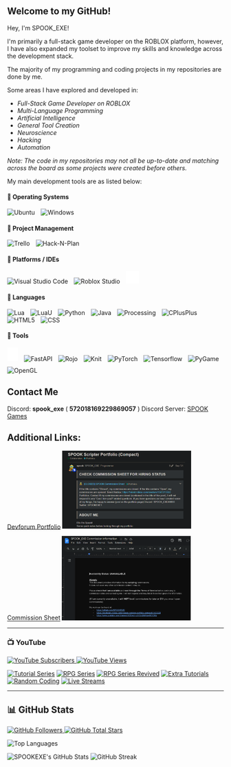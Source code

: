 
## Welcome to my GitHub!

Hey, I'm SPOOK_EXE!

I'm primarily a full-stack game developer on the ROBLOX platform, however, I have also expanded my toolset to improve my skills and knowledge across the development stack.

The majority of my programming and coding projects in my repositories are done by me.

Some areas I have explored and developed in:
- *Full-Stack Game Developer on ROBLOX*
- *Multi-Language Programming*
- *Artificial Intelligence*
- *General Tool Creation*
- *Neuroscience*
- *Hacking*
- *Automation*

*Note: The code in my repositories may not all be up-to-date and matching across the board as some projects were created before others.*

My main development tools are as listed below:

#### 🧰 Operating Systems
<p align="left">
	<img alt="Ubuntu" width="30px" style="padding-right:10px;" src="https://cdn.jsdelivr.net/gh/devicons/devicon/icons/ubuntu/ubuntu-plain.svg" />
	<img alt="Windows" width="30px" style="padding-right:10px;" src="https://cdn.jsdelivr.net/gh/devicons/devicon/icons/windows8/windows8-original.svg" />
</p>

#### 🧰 Project Management
<p align="left">
	<img alt="Trello" width="30px" style="padding-right:10px;" src="https://cdn.jsdelivr.net/gh/devicons/devicon/icons/trello/trello-plain.svg" />
	<img alt="Hack-N-Plan" width="30px" style="padding-right:10px;" src="https://hacknplan.com/wp-content/uploads/2016/05/icon_web.png" />
</p>

#### 🧰 Platforms / IDEs

<p align="left">
	<img alt="Visual Studio Code" width="30px" style="padding-right:10px;" src="https://cdn.jsdelivr.net/gh/devicons/devicon/icons/vscode/vscode-original.svg"/> 
	<img alt="Roblox Studio" width="30px" style="padding-right:10px;" src="https://devforum-uploads.s3.dualstack.us-east-2.amazonaws.com/uploads/optimized/4X/6/2/f/62f64963b3b8eda573996bdfb646729e818ef77b_2_500x500.png" />
	<img alt="GitHub" width="30px" style="padding-right:10px;" src="docs/github_icon_white.png" />
</p>

#### 🧰 Languages

<p align="left" style="padding-top:0px;">
	<img alt="Lua" width="30px" style="padding-right:10px;" src="https://cdn.jsdelivr.net/gh/devicons/devicon/icons/lua/lua-plain-wordmark.svg" />
	<img alt="LuaU" width="30px" style="padding-right:10px;" src="https://upload.wikimedia.org/wikipedia/commons/thumb/8/8f/Luau_Logo_%28Programming_Language%29.svg/2048px-Luau_Logo_%28Programming_Language%29.svg.png" />
	<img alt="Python" width="30px" style="padding-right:10px;" src="https://cdn.jsdelivr.net/gh/devicons/devicon/icons/python/python-plain.svg" />
	<img alt="Java" width="30px" style="padding-right:10px;" src="https://cdn.jsdelivr.net/gh/devicons/devicon/icons/java/java-original.svg"/>
	<img alt="Processing" width="30px" style="padding-right:10px;" src="https://cdn.jsdelivr.net/gh/devicons/devicon/icons/processing/processing-plain-wordmark.svg" />
	<img alt="CPlusPlus" width="30px" style="padding-right:10px;" src="https://img.icons8.com/color/344/c-plus-plus-logo.png" />
	<img alt="HTML5" width="30px" style="padding-right:10px;" src="https://cdn.jsdelivr.net/gh/devicons/devicon/icons/html5/html5-plain.svg" />
	<img alt="CSS" width="30px" style="padding-right:10px;" src="https://cdn.jsdelivr.net/gh/devicons/devicon/icons/css3/css3-plain.svg" />
</p>

#### 🧰 Tools

<p align="left" style="padding-top:0px;">
	<img alt="Flask" width="25px" style="padding-right:10px;" src="docs/flash_icon_white.png" />
	<img alt="FastAPI" width="30px" style="padding-right:10px;" src="https://cdn.worldvectorlogo.com/logos/fastapi.svg" />
	<img alt="Rojo" width="50px" style="padding-right:10px;padding-top:10px;" src="https://rojo.space/assets/images/logo-151511d418967797798e02dc0ca74aaf.png" />
	<img alt="Knit" width="50px" style="padding-right:10px;padding-top:10px;" src="https://github.com/Sleitnick/Knit/blob/main/logo/thumbnail.png?raw=true" />
	<img alt="PyTorch" width="25px" style="padding-right:10px;padding-top:10px;" src="https://upload.wikimedia.org/wikipedia/commons/thumb/1/10/PyTorch_logo_icon.svg/640px-PyTorch_logo_icon.svg.png" />
	<img alt="Tensorflow" width="25px" style="padding-right:10px;padding-top:10px;" src="https://creazilla-store.fra1.digitaloceanspaces.com/icons/3254442/tensorflow-icon-md.png" />
	<img alt="PyGame" width="25px" style="padding-right:10px;padding-top:10px;" src="https://user-images.githubusercontent.com/46412508/170405943-e75458ec-6cb4-462e-91ba-43c861a3d6cf.png" />
	<img alt="OpenGL" width="50px" style="padding-right:10px;padding-top:10px;" src="https://upload.wikimedia.org/wikipedia/commons/thumb/e/e9/Opengl-logo.svg/2560px-Opengl-logo.svg.png" />
</p>

<div>

## Contact Me

Discord: **spook_exe** ( **572018169229869057** )
Discord Server: [SPOOK Games](https://discord.gg/Zx3JD7wb8X)


## Additional Links:

[Devforum Portfolio](https://devforum.roblox.com/t/spook-scripter-portfolio-compact/1465028)
<img src="docs/devforum.png" alt="Devforum Portfolio Page" width="300"/>

[Commission Sheet](https://devforum.roblox.com/t/spook-scripter-portfolio-compact/1465028)
<img src="docs/commsheet.png" alt="Commission Sheet Page" width="300"/>

---

### 📺 YouTube

<p align="left">
	<a href="https://www.youtube.com/c/spook_exe?sub_confirmation=1">
		<img alt="YouTube Subscribers" title="YouTube Subscribers" src="https://custom-icon-badges.demolab.com/youtube/channel/subscribers/UCEwgh-qSICxQ0dHpwBOCXIg?color=%23E05D44&label=SUBSCRIBERS&logo=video&logoColor=white&style=for-the-badge&labelColor=CE4630"/>
	</a>
	<a href="https://www.youtube.com/c/spook_exe">
		<img alt="YouTube Views" title="YouTube Views" src="https://custom-icon-badges.demolab.com/youtube/channel/views/UCEwgh-qSICxQ0dHpwBOCXIg?color=%23E1AD0E&logo=eye&logoColor=white&style=for-the-badge&labelColor=C79600"/>
	</a>
</p>

<!-- BEGIN YOUTUBE-CARDS -->
[![Tutorial Series](https://ytcards.demolab.com/?id=Qww-GaPuWLQ&title=Beginner+Scripting+Tutorials&background_color=%230d1117&title_color=%23ffffff&stats_color=%23dedede&width=250&duration=655 "Beginner Scripting Tutorials Playlist")](https://www.youtube.com/playlist?list=PLbgTkBDB9V7S-GJ1_KJHWaCYeGu73e2G8)
[![RPG Series](https://ytcards.demolab.com/?id=Fr1enkyLGmg&title=RPG+Series+Playlist&background_color=%230d1117&title_color=%23ffffff&stats_color=%23dedede&width=250&duration=655 "RPG Series Playlist")](https://www.youtube.com/playlist?list=PLbgTkBDB9V7S-GJ1_KJHWaCYeGu73e2G8)
[![RPG Series Revived](https://ytcards.demolab.com/?id=duR87-d2fbU&title=RPG+Series+Playlist&background_color=%230d1117&title_color=%23ffffff&stats_color=%23dedede&width=250&duration=655 "RPG Series Playlist")](https://www.youtube.com/playlist?list=PLbgTkBDB9V7TRZtCb_nvfkqpzjFPf_yeU)
[![Extra Tutorials](https://ytcards.demolab.com/?id=HOmaLRf_jws&title=Extra+Tutorials&background_color=%230d1117&title_color=%23ffffff&stats_color=%23dedede&width=250&duration=655 "Extra Tutorials Playlist")](https://www.youtube.com/playlist?list=PLbgTkBDB9V7TM7p4jXYvJrVghTcjA5Ax3)
[![Random Coding](https://ytcards.demolab.com/?id=gdXnd4J-IxM&title=Random+Coding&background_color=%230d1117&title_color=%23ffffff&stats_color=%23dedede&width=250&duration=655 "Random Coding")](https://www.youtube.com/playlist?list=PLbgTkBDB9V7SihHShM8xWNawF1TywcVxr)
[![Live Streams](https://ytcards.demolab.com/?id=-ekKYsRBmuw&title=Live+Streams&background_color=%230d1117&title_color=%23ffffff&stats_color=%23dedede&width=250&duration=655 "Live Streams")](https://www.youtube.com/playlist?list=PLbgTkBDB9V7QTFBaN26jLk2S4jTsU-ObR)
<!-- END YOUTUBE-CARDS -->

---

## 📊 GitHub Stats

<p align="left">
	<a href="https://github.com/SPOOKEXE?tab=followers">
		<img alt="GitHub Followers" title="Github Followers" src="https://custom-icon-badges.demolab.com/github/followers/SPOOKEXE?color=236ad3&labelColor=1155ba&style=for-the-badge&logo=person-add&label=Follow&logoColor=white"/>
	</a>
	<a href="https://github.com/SPOOKEXE?tab=repositories&sort=stargazers">
		<img alt="GitHub Total Stars" title="Stars on GitHub" src="https://custom-icon-badges.demolab.com/github/stars/SPOOKEXE?color=55960c&style=for-the-badge&labelColor=488207&logo=star"/>
	</a>
</p>

<img src="https://github-readme-stats.vercel.app/api/top-langs/?username=spookexe&langs_count=10&title_color=FC0000&text_color=ffffff&icon_color=FC0000&bg_color=151718&hide_border=true&locale=en&custom_title=Top%20%Languages" alt="Top Languages" />

![SPOOKEXE's GitHub Stats](https://github-readme-stats.vercel.app/api?username=spookexe&show_icons=true&theme=gruvbox)
![GitHub Streak](https://streak-stats.demolab.com?user=SPOOKEXE&theme=gruvbox&border_radius=4.5)

